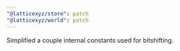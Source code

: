 ```yaml
---
"@latticexyz/store": patch
"@latticexyz/world": patch
---
```


Simplified a couple internal constants used for bitshifting.
